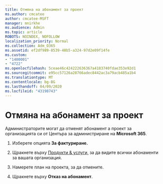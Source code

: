 ```yaml
---
title: Отмяна на абонамент за проект
ms.author: cmcatee
author: cmcatee-MSFT
manager: mnirkhe
ms.audience: Admin
ms.topic: article
ROBOTS: NOINDEX, NOFOLLOW
localization_priority: Normal
ms.collection: Adm_O365
ms.assetid: ef2df989-8539-48b5-a324-97d2e09f14fe
ms.custom:
- "1400001"
- "4722"
ms.openlocfilehash: 5ceae46c424222636367a4183740fdae353e92d1
ms.sourcegitcommit: e95cc57126a28766adec8442ac3a79acb485a1b4
ms.translationtype: MT
ms.contentlocale: bg-BG
ms.lasthandoff: 04/09/2020
ms.locfileid: "43198743"
---
```

# <a name="cancel-project-subscription"></a>Отмяна на абонамент за проект

Администраторите могат да отменят абонамент а проект за организацията си от Центъра за администриране на **Microsoft 365**. 

1. Изберете опцията **За фактуриране.**

2. Щракнете върху [Продукти & услуги,](https://admin.microsoft.com/AdminPortal/Home?adminportal=1&msCV=%2BbOQtMNsz0ei8f5z.0.36#/subscriptions) за да видите всички абонаменти за вашата организация.

3. Намерете план на проекта, за да отмените.

4. Щракнете върху **Отказ на абонамент**.
